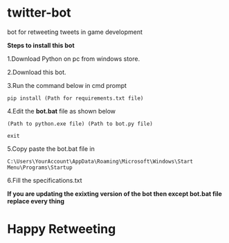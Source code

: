 # twitter-bot
bot for retweeting tweets in game development

**Steps to install this bot**

1.Download Python on pc from windows store.

2.Download this bot.

3.Run the command below in cmd prompt

`pip install (Path for requirements.txt file)`

4.Edit the **bot.bat** file as shown below

`(Path to python.exe file) (Path to bot.py file)`

`exit`

5.Copy paste the bot.bat file in

`C:\Users\YourAccount\AppData\Roaming\Microsoft\Windows\Start Menu\Programs\Startup`

6.Fill the specifications.txt

**If you are updating the exixting version of the bot then except bot.bat file replace every thing**

# Happy Retweeting